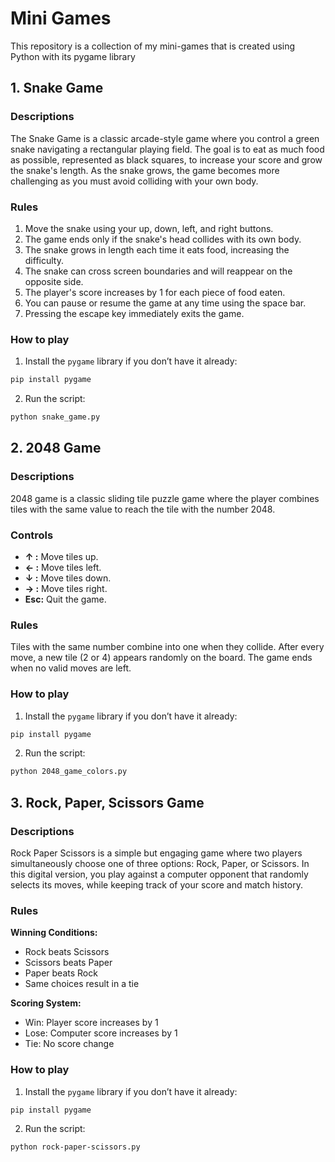 # Mini Games
This repository is a collection of my mini-games that is created using Python with its pygame library


## 1. Snake Game

### Descriptions

The Snake Game is a classic arcade-style game where you control a green snake navigating a rectangular playing field. The goal is to eat as much food as possible, represented as black squares, to increase your score and grow the snake's length. As the snake grows, the game becomes more challenging as you must avoid colliding with your own body.

### Rules

1. Move the snake using your up, down, left, and right buttons.
2. The game ends only if the snake's head collides with its own body.
3. The snake grows in length each time it eats food, increasing the difficulty.
4. The snake can cross screen boundaries and will reappear on the opposite side.
5. The player's score increases by 1 for each piece of food eaten.
6. You can pause or resume the game at any time using the space bar.
7. Pressing the escape key immediately exits the game.

### How to play

1. Install the `pygame` library if you don’t have it already:
```bash
pip install pygame
```

2. Run the script:
```bash
python snake_game.py
```


## 2. 2048 Game

### Descriptions

2048 game is a classic sliding tile puzzle game where the player combines tiles with the same value to reach the tile with the number 2048.

### Controls

 - **&uarr; :** Move tiles up.
 - **&larr; :** Move tiles left.
 - **&darr; :** Move tiles down.
 - **&rarr; :** Move tiles right.
 - **Esc:** Quit the game.

### Rules

Tiles with the same number combine into one when they collide. After every move, a new tile (2 or 4) appears randomly on the board. The game ends when no valid moves are left.

### How to play

1. Install the `pygame` library if you don’t have it already:
```bash
pip install pygame
```

2. Run the script:
```bash
python 2048_game_colors.py
```


## 3. Rock, Paper, Scissors Game

### Descriptions

Rock Paper Scissors is a simple but engaging game where two players simultaneously choose one of three options: Rock, Paper, or Scissors. In this digital version, you play against a computer opponent that randomly selects its moves, while keeping track of your score and match history.

### Rules

**Winning Conditions:**
- Rock beats Scissors
- Scissors beats Paper
- Paper beats Rock
- Same choices result in a tie

**Scoring System:**
- Win: Player score increases by 1
- Lose: Computer score increases by 1
- Tie: No score change

### How to play

1. Install the `pygame` library if you don’t have it already:
```bash
pip install pygame
```

2. Run the script:
```bash
python rock-paper-scissors.py
```

